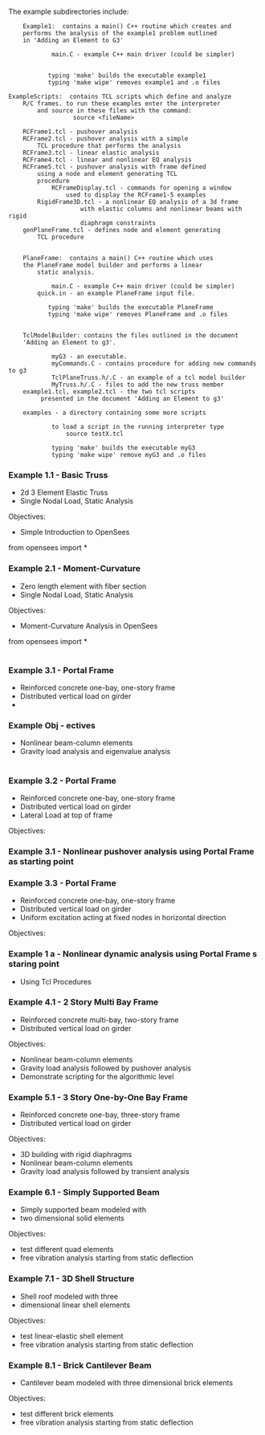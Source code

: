The example subdirectories include:

        Example1:  contains a main() C++ routine which creates and
	    performs the analysis of the example1 problem outlined
	    in 'Adding an Element to G3'

                main.C - example C++ main driver (could be simpler)


               typing 'make' builds the executable example1
               typing 'make wipe' removes example1 and .o files

	ExampleScripts:  contains TCL scripts which define and analyze
	    R/C frames. to run these examples enter the interpreter
            and source in these files with the command:
		              source <fileName>

		RCFrame1.tcl - pushover analysis
		RCFrame2.tcl - pushover analysis with a simple
			TCL procedure that performs the analysis
		RCFrame3.tcl - linear elastic analysis
		RCFrame4.tcl - linear and nonlinear EQ analysis
		RCFrame5.tcl - pushover analysis with frame defined
			using a node and element generating TCL
			procedure
                RCFrameDisplay.tcl - commands for opening a window
	                used to display the RCFrame1-5 examples
	        RigidFrame3D.tcl - a nonlinear EQ analysis of a 3d frame
                        with elastic columns and nonlinear beams with rigid
                        diaphragm constraints
		genPlaneFrame.tcl - defines node and element generating
			TCL procedure


        PlaneFrame:  contains a main() C++ routine which uses
		the PlaneFrame model builder and performs a linear
	        static analysis.

                main.C - example C++ main driver (could be simpler)
	        quick.in - an example PlaneFrame input file.

               typing 'make' builds the executable PlaneFrame
               typing 'make wipe' removes PlaneFrame and .o files


        TclModelBuilder: contains the files outlined in the document
		'Adding an Element to g3'.

                myG3 - an executable.
                myCommands.C - contains procedure for adding new commands to g3
                TclPlaneTruss.h/.C - an example of a tcl model builder
                MyTruss.h/.C - files to add the new truss member
		example1.tcl, example2.tcl - the two tcl scripts
		     presented in the document 'Adding an Element to g3'

		examples - a directory containing some more scripts

                to load a script in the running interpreter type
                    source testX.tcl

                typing 'make' builds the executable myG3
                typing 'make wipe' remove myG3 and .o files



### Example 1.1 - Basic Truss 

- 2d 3 Element Elastic Truss
- Single Nodal Load, Static Analysis

Objectives:
- Simple Introduction to OpenSees

from opensees import *

### Example 2.1 - Moment-Curvature 

- Zero length element with fiber section
- Single Nodal Load, Static Analysis

Objectives:
- Moment-Curvature Analysis in OpenSees

from opensees import *

#
### Example 3.1 - Portal Frame 

- Reinforced concrete one-bay, one-story frame
- Distributed vertical load on girder
-
### Example Obj - ectives

- Nonlinear beam-column elements
- Gravity load analysis and eigenvalue analysis
#
#


### Example 3.2 - Portal Frame 

- Reinforced concrete one-bay, one-story frame
- Distributed vertical load on girder
- Lateral Load at top of frame

Objectives:
### Example 3.1 -  Nonlinear pushover analysis using Portal Frame  as starting point


### Example 3.3 - Portal Frame 

- Reinforced concrete one-bay, one-story frame
- Distributed vertical load on girder
- Uniform excitation acting at fixed nodes in horizontal direction

Objectives:
### Example 1 a -  Nonlinear dynamic analysis using Portal Frame s staring point
- Using Tcl Procedures 

### Example 4.1 - 2 Story Multi Bay Frame 

- Reinforced concrete multi-bay, two-story frame
- Distributed vertical load on girder

Objectives:
- Nonlinear beam-column elements
- Gravity load analysis followed by pushover analysis
- Demonstrate scripting for the algorithmic level


### Example 5.1 - 3 Story One-by-One Bay Frame 

- Reinforced concrete one-bay, three-story frame
- Distributed vertical load on girder

Objectives:
- 3D building with rigid diaphragms
- Nonlinear beam-column elements
- Gravity load analysis followed by transient analysis


### Example 6.1 - Simply Supported Beam 

- Simply supported beam modeled with
- two dimensional solid elements

Objectives:
- test different quad elements
- free vibration analysis starting from static deflection


### Example 7.1 - 3D Shell Structure 

- Shell roof modeled with three
- dimensional linear shell elements

Objectives:
- test linear-elastic shell element
- free vibration analysis starting from static deflection


### Example 8.1 - Brick Cantilever Beam

- Cantilever beam modeled with three dimensional brick elements
  
Objectives:
-  test different brick elements
-  free vibration analysis starting from static deflection

